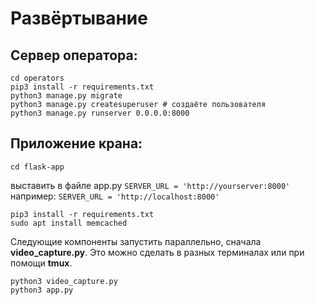 # Развёртывание
## Сервер оператора:
```
cd operators
pip3 install -r requirements.txt
python3 manage.py migrate
python3 manage.py createsuperuser # создаёте пользователя
python3 manage.py runserver 0.0.0.0:8000
```

## Приложение крана:
`cd flask-app`

выставить в файле app.py `SERVER_URL = 'http://yourserver:8000'`
например: `SERVER_URL = 'http://localhost:8000'`
```
pip3 install -r requirements.txt
sudo apt install memcached
```
Следующие компоненты запустить параллельно, сначала **video_capture.py**. Это можно сделать в разных терминалах или при помощи **tmux**.
```
python3 video_capture.py
python3 app.py
```
